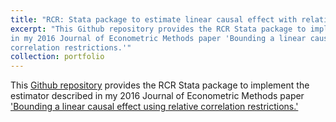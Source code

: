 ```yaml
---
title: "RCR: Stata package to estimate linear causal effect with relative correlation restrictions"
excerpt: "This Github repository provides the RCR Stata package to implement the estimator described
in my 2016 Journal of Econometric Methods paper 'Bounding a linear causal effect using relative
correlation restrictions.'"
collection: portfolio
---
```


This [Github repository](https://github.com/bvkrauth/rcr) provides the RCR Stata package to 
implement the estimator described in my 2016 Journal of Econometric Methods paper 
['Bounding a linear causal effect using relative correlation restrictions.'](https://bvkrauth.github.io/publication/rcr)
